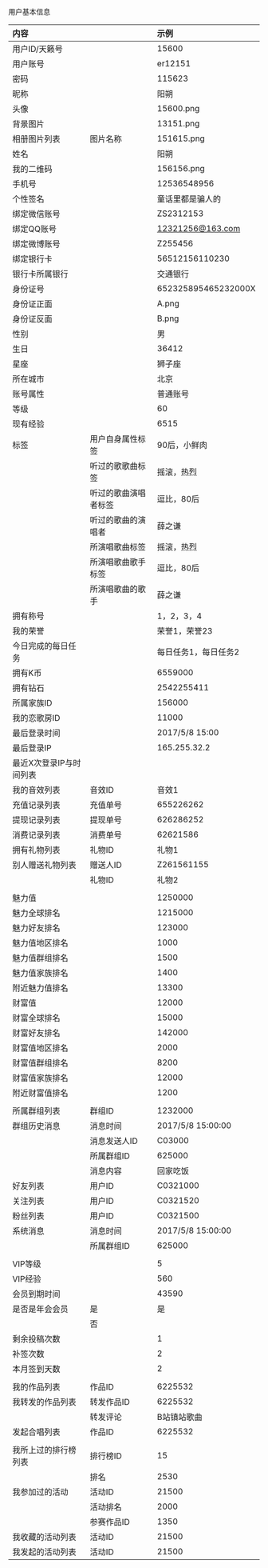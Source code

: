 用户基本信息

| 内容 |  | 示例 |
| :--- | :--- | :--- |
| 用户ID/天籁号 |  | 15600 |
| 用户账号 |  | er12151 |
| 密码 |  | 115623 |
| 昵称 |  | 阳朔 |
| 头像 |  | 15600.png |
| 背景图片 |  | 13151.png |
| 相册图片列表 | 图片名称 | 151615.png |
| 姓名 |  | 阳朔 |
| 我的二维码 |  | 156156.png |
| 手机号 |  | 12536548956 |
| 个性签名 |  | 童话里都是骗人的 |
| 绑定微信账号 |  | ZS2312153 |
| 绑定QQ账号 |  | 12321256@163.com |
| 绑定微博账号 |  | Z255456 |
| 绑定银行卡 |  | 56512156110230 |
| 银行卡所属银行 |  | 交通银行 |
| 身份证号 |  | 652325895465232000X |
| 身份证正面 |  | A.png |
| 身份证反面 |  | B.png |
| 性别 |  | 男 |
| 生日 |  | 36412 |
| 星座 |  | 狮子座 |
| 所在城市 |  | 北京 |
|账号属性||普通账号|
| 等级 |  | 60 |
| 现有经验 |  | 6515 |
|标签|用户自身属性标签|90后，小鲜肉|||听过的歌歌曲标签|摇滚，热烈|||听过的歌曲演唱者标签|逗比，80后|||听过的歌曲的演唱者|薛之谦|||所演唱歌曲标签|摇滚，热烈|||所演唱歌曲歌手标签|逗比，80后|||所演唱歌曲的歌手|薛之谦|
| 拥有称号 |  | 1，2，3，4 |
| 我的荣誉 |  | 荣誉1，荣誉23 |
| 今日完成的每日任务 |  | 每日任务1，每日任务2 |
| 拥有K币 |  | 6559000 |
| 拥有钻石 |  | 2542255411 |
| 所属家族ID |  | 156000 |
| 我的恋歌房ID |  | 11000 |
| 最后登录时间 |  | 2017/5/8 15:00 |
| 最后登录IP |  | 165.255.32.2 |
| 最近X次登录IP与时间列表 |  |  |
| 我的音效列表 | 音效ID | 音效1 |
| 充值记录列表 | 充值单号 | 655226262 |
| 提现记录列表 | 提现单号 | 626286252 |
| 消费记录列表 | 消费单号 | 62621586 |
| 拥有礼物列表 | 礼物ID | 礼物1 |
| 别人赠送礼物列表 | 赠送人ID | Z261561155 |
|  | 礼物ID | 礼物2 |
|  |  |  |
| 魅力值 |  | 1250000 |
| 魅力全球排名 |  | 1215000 |
| 魅力好友排名 |  | 123000 |
| 魅力值地区排名 |  | 1000 |
| 魅力值群组排名 |  | 1500 |
| 魅力值家族排名 |  | 1400 |
| 附近魅力值排名 |  | 13300 |
| 财富值 |  | 12000 |
| 财富全球排名 |  | 15000 |
| 财富好友排名 |  | 142000 |
| 财富值地区排名 |  | 2000 |
| 财富值群组排名 |  | 8200 |
| 财富值家族排名 |  | 12000 |
| 附近财富值排名 |  | 1200 |
|  |  |  |
| 所属群组列表 | 群组ID | 1232000 |
| 群组历史消息 | 消息时间 | 2017/5/8 15:00:00 |
|  | 消息发送人ID | C03000 |
|  | 所属群组ID | 625000 |
|  | 消息内容 | 回家吃饭 |
| 好友列表 | 用户ID | C0321000 |
| 关注列表 | 用户ID | C0321520 |
| 粉丝列表 | 用户ID | C0321500 |
| 系统消息 | 消息时间 | 2017/5/8 15:00:00 |
|  | 所属群组ID | 625000 |
|  |  |  |
| VIP等级 |  | 5 |
| VIP经验 |  | 560 |
| 会员到期时间 |  | 43590 |
| 是否是年会会员 | 是 | 是 |
|  | 否 |  |
| 剩余投稿次数 |  | 1 |
| 补签次数 |  | 2 |
| 本月签到天数 |  | 2 |
|  |  |  |
| 我的作品列表 | 作品ID | 6225532 |
| 我转发的作品列表 | 转发作品ID | 6225532 |
|  | 转发评论 | B站镇站歌曲 |
| 发起合唱列表 | 作品ID | 6225532 |
|  |  |  |
| 我所上过的排行榜列表 | 排行榜ID | 15 |
|  | 排名 | 2530 |
| 我参加过的活动 | 活动ID | 21500 |
|  | 活动排名 | 2000 |
|  | 参赛作品ID | 1350 |
| 我收藏的活动列表 | 活动ID | 21500 |
| 我发起的活动列表 | 活动ID | 21500 |



